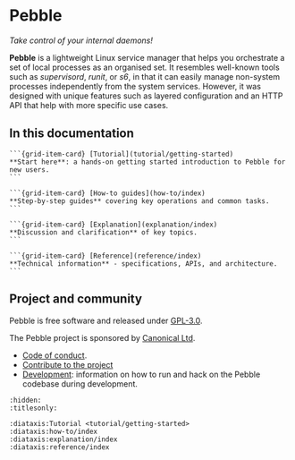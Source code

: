 # Pebble

_Take control of your internal daemons!_

**Pebble** is a lightweight Linux service manager that helps you orchestrate a set of local processes as an organised set. It resembles well-known tools such as _supervisord_, _runit_, or _s6_, in that it can easily manage non-system processes independently from the system services. However, it was designed with unique features such as layered configuration and an HTTP API that help with more specific use cases.

## In this documentation

````{grid} 1 1 2 2
```{grid-item-card} [Tutorial](tutorial/getting-started)
**Start here**: a hands-on getting started introduction to Pebble for new users.
```

```{grid-item-card} [How-to guides](how-to/index)
**Step-by-step guides** covering key operations and common tasks.
```
````

````{grid} 1 1 2 2
```{grid-item-card} [Explanation](explanation/index)
**Discussion and clarification** of key topics.
```

```{grid-item-card} [Reference](reference/index)
**Technical information** - specifications, APIs, and architecture.
```
````

## Project and community

Pebble is free software and released under [GPL-3.0](https://www.gnu.org/licenses/gpl-3.0.en.html).

The Pebble project is sponsored by [Canonical Ltd](https://www.canonical.com).

- [Code of conduct](https://ubuntu.com/community/ethos/code-of-conduct).
- [Contribute to the project](https://github.com/canonical/pebble?tab=readme-ov-file#contributing)
- [Development](https://github.com/canonical/pebble/blob/master/HACKING.md): information on how to run and hack on the Pebble codebase during development.

```{filtered-toctree}
:hidden:
:titlesonly:

:diataxis:Tutorial <tutorial/getting-started>
:diataxis:how-to/index
:diataxis:explanation/index
:diataxis:reference/index
```
